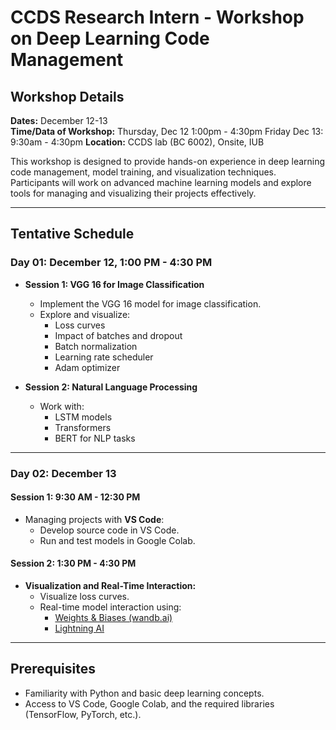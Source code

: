 # CCDS Research Intern - Workshop on Deep Learning Code Management

## Workshop Details
**Dates:** December 12-13  
**Time/Data of Workshop:**
Thursday, Dec 12 1:00pm - 4:30pm
Friday Dec 13: 9:30am - 4:30pm 
**Location:** CCDS lab (BC 6002), Onsite, IUB 

This workshop is designed to provide hands-on experience in deep learning code management, model training, and visualization techniques. Participants will work on advanced machine learning models and explore tools for managing and visualizing their projects effectively.

---

## Tentative Schedule

### **Day 01: December 12, 1:00 PM - 4:30 PM**
- **Session 1: VGG 16 for Image Classification**
  - Implement the VGG 16 model for image classification.
  - Explore and visualize:
    - Loss curves
    - Impact of batches and dropout
    - Batch normalization
    - Learning rate scheduler
    - Adam optimizer

- **Session 2: Natural Language Processing**
  - Work with:
    - LSTM models
    - Transformers
    - BERT for NLP tasks

---

### **Day 02: December 13**
#### **Session 1: 9:30 AM - 12:30 PM**
- Managing projects with **VS Code**:
  - Develop source code in VS Code.
  - Run and test models in Google Colab.

#### **Session 2: 1:30 PM - 4:30 PM**
- **Visualization and Real-Time Interaction:**
  - Visualize loss curves.
  - Real-time model interaction using:
    - [Weights & Biases (wandb.ai)](https://wandb.ai)
    - [Lightning AI](https://lightning.ai)

---

## Prerequisites
- Familiarity with Python and basic deep learning concepts.
- Access to VS Code, Google Colab, and the required libraries (TensorFlow, PyTorch, etc.).



